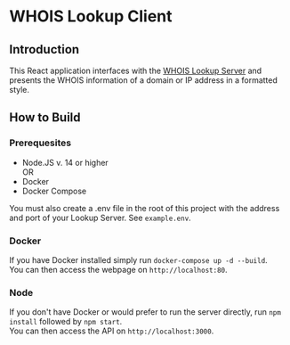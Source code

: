 # WHOIS Lookup Client
## Introduction
This React application interfaces with the [WHOIS Lookup Server](https://github.com/josephdc96/whois-server) and presents the WHOIS information of a domain or IP address in a formatted style.
## How to Build
### Prerequesites
* Node.JS v. 14 or higher  
OR
* Docker
* Docker Compose
  
You must also create a .env file in the root of this project with the address and port of your Lookup Server.
See `example.env`.
### Docker
If you have Docker installed simply run `docker-compose up -d --build`.  
You can then access the webpage on `http://localhost:80`.
### Node
If you don't have Docker or would prefer to run the server directly, run `npm install` followed by `npm start`.  
You can then access the API on `http://localhost:3000`.